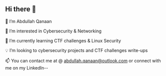 ## Hi there 👋

👋 I’m Abdullah Qanaan 

🔐 I’m interested in Cybersecurity & Networking

🌱 I’m currently learning CTF challenges & Linux Security

💡 I’m looking to cybersecurity projects and CTF challenges write-ups

📫 You can contact me at @ abdullah.qanaan@outlook.com or connect with me on my LinkedIn--


